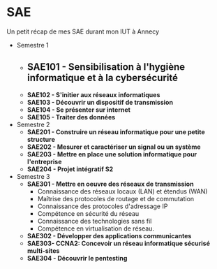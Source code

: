 # SAE
Un petit récap de mes SAE durant mon IUT à Annecy
- Semestre 1
    - **SAE101 - Sensibilisation à l'hygiène informatique et à la cybersécurité**
        - 
    - **SAE102 - S'initier aux réseaux informatiques**
    - **SAE103 - Découvrir un dispositif de transmission**
    - **SAE104 - Se présenter sur internet**
    - **SAE105 - Traiter des données**
- Semestre 2
    - **SAE201 - Construire un réseau informatique pour une petite structure**
    - **SAE202 - Mesurer et caractériser un signal ou un système**
    - **SAE203 - Mettre en place une solution informatique pour l'entreprise**
    - **SAE204 - Projet intégratif S2**
- Semestre 3
    - **SAE301 - Mettre en oeuvre des réseaux de transmission**
        - Connaissance des réseaux locaux (LAN) et étendus (WAN)
        - Maîtrise des protocoles de routage et de commutation
        - Connaissance des protocoles d'adressage IP
        - Compétence en sécurité du réseau
        - Connaissance des technologies sans fil
        - Compétence en virtualisation de réseau.
    - **SAE302 - Développer des applications communicantes**
    - **SAE303- CCNA2: Concevoir un réseau informatique sécurisé multi-sites**
    - **SAE304 - Découvrir le pentesting**
